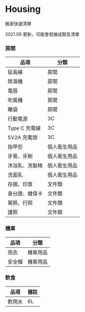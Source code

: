 # Housing
搬家快速清單

2021.09 更新，可能會發展成緊急清單

### 房間
|品項|分類|
|---|---|
|延長線|房間|
|除濕機|房間|
|電扇|房間|
|吹風機|房間|
|睡袋|房間|
|行動電源|3C|
|Type C 充電線|3C|
|5V2A 充電頭|3C|
|指甲剪|個人衛生用品|
|牙膏、牙刷|個人衛生用品|
|沐浴乳、洗髮精|個人衛生用品|
|洗面乳|個人衛生用品|
|存摺、印章|文件類|
|身分證、健保卡|文件類|
|駕照、行照|文件類|
|護照|文件類|

### 機車
|品項|分類|
|---|---|
|雨衣|機車用品|
|安全帽|機車用品|

### 飲食
|品項|備註|
|---|---|
|飲用水|6L|
